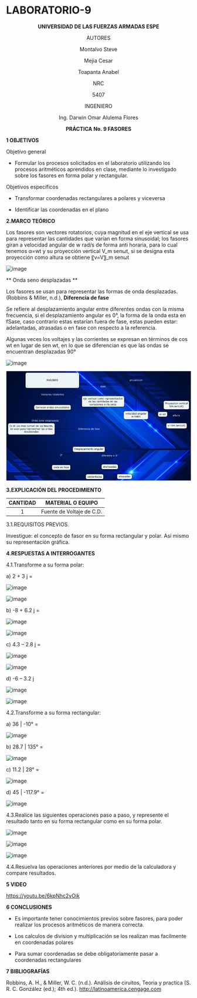 # LABORATORIO-9

<div align="center">

**UNIVERSIDAD DE LAS FUERZAS ARMADAS ESPE**

AUTORES

Montalvo Steve
  
Mejia Cesar
  
Toapanta Anabel  

NRC
  
5407

INGENIERO

Ing. Darwin Omar Alulema Flores

**PRÁCTICA No. 9 FASORES**
  
</div>

**1 OBJETIVOS**

Objetivo general

* Formular los procesos solicitados en el laboratorio utilizando los procesos aritméticos aprendidos en clase, mediante lo investigado sobre los fasores en forma polar y rectangular.

Objetivos específicos

* Transformar coordenadas rectangulares a polares y viceversa 

* Identificar las coordenadas en el plano


**2.MARCO TEÓRICO**


Los fasores son vectores rotatorios, cuya magnitud en el eje vertical se usa para representar las cantidades que varían en forma sinusoidal; los fasores giran a velocidad angular de w rad/s de forma anti horaria, para lo cual tenemos α=wt y su proyección vertical V_m senωt, si se designa esta proyección como altura se obtiene 〖v=V〗_m senωt
 
![image](https://user-images.githubusercontent.com/85134094/133105265-9e5d644c-94e6-4e21-befb-7a707f828279.png)

** Onda seno desplazadas **

Los fasores se usan para representar las formas de onda desplazadas. 
(Robbins & Miller, n.d.), 
**Diferencia de fase**

Se refiere al desplazamiento angular entre diferentes ondas con la misma frecuencia, si el desplazamiento angular es 0°, la forma de la onda esta en fSase, caso contrario estas estarían fuera de fase, estas pueden estar: adelantadas, atrasadas o en fase con respecto a la referencia.

Algunas veces los voltajes y las corrientes se expresan en términos de cos wt en lugar de sen wt, en lo que se diferencian es que las ondas se encuentran desplazadas 90°

![image](https://user-images.githubusercontent.com/85134094/133105515-338c15ff-4c2d-43c9-b34a-fb66925c0757.png)

![](https://github.com/Anabeltoapanta/LABORATORIO-9/blob/main/Fasores.jpeg)


**3.EXPLICACIÓN DEL PROCEDIMIENTO**

<div align="center">
     
|**CANTIDAD**|       **MATERIAL O EQUIPO**      |
|    :---:   |              :---:               | 
|      1     |     Fuente de Voltaje de C.D.    |
  
</div>

3.1.REQUISITOS PREVIOS.

Investigue: el concepto de fasor en su forma rectangular y polar. Así mismo su representación gráfica.


**4.RESPUESTAS A INTERROGANTES**

4.1.Transforme a su forma polar:

a)	2 + 3 j =

![image](https://user-images.githubusercontent.com/85134094/133016007-d837124f-0574-4fbc-b9ee-33e872eba798.png)

![image](https://user-images.githubusercontent.com/85134094/133016021-9e10ef30-ba6f-4acc-a061-6b27081351f7.png)


b)	-8 + 6.2 j =

![image](https://user-images.githubusercontent.com/85134094/133016046-390ae16d-15b0-4041-b248-858767e940fc.png)

![image](https://user-images.githubusercontent.com/85134094/133016056-bd3f0fc9-0a97-4c0d-ba7e-475a5bf94888.png)


c)	4.3 – 2.8 j =
 
![image](https://user-images.githubusercontent.com/85134094/133016078-e3bcf28a-4bc6-42e6-a39d-17c88e51ce3e.png)

![image](https://user-images.githubusercontent.com/85134094/133016100-3829eae0-c12d-4fa2-b23e-b154f6d456e6.png)

d) -6 – 3.2 j

![image](https://user-images.githubusercontent.com/85134094/133016127-9201d9de-68f5-4dbf-8215-81eef3a628e4.png)

![image](https://user-images.githubusercontent.com/85134094/133016134-2fdd0ed2-53c9-409b-b9d2-da23b7d21712.png)


4.2.Transforme a su forma rectangular:

a)	36 | -10° =
 
![image](https://user-images.githubusercontent.com/85134094/133018361-392d4da7-9729-4d82-9ed8-c45da768210f.png)

b)	28.7 | 135° =
 
![image](https://user-images.githubusercontent.com/85134094/133018335-b9b8d3d8-bb03-4510-9962-86f771fb599e.png)

c)	11.2 | 28° =

![image](https://user-images.githubusercontent.com/85134094/133018304-2a4f8f2a-a71b-4a3c-9d3d-93e7cec3565e.png)

d)	45 | -117.9° =

![image](https://user-images.githubusercontent.com/85134094/133018268-fb247f81-f4d3-44ef-bdea-7451dbc03d85.png)

4.3.Realice las siguientes operaciones paso a paso, y represente el resultado tanto en su
forma rectangular como en su forma polar.

![image](https://user-images.githubusercontent.com/85134094/133106978-9ca1da9d-d69e-4347-8727-5ecd972531f6.png)

![image](https://user-images.githubusercontent.com/85134094/133107034-24a066d8-de6c-4b23-bb8b-5e06c72c21fc.png)

![image](https://user-images.githubusercontent.com/85134094/133107077-22a4fae0-865d-457e-b2fb-37085294d93a.png)

4.4.Resuelva las operaciones anteriores por medio de la calculadora y compare
resultados.

**5 VIDEO** 

https://youtu.be/6kpNhc2yOik

**6 CONCLUSIONES** 

* Es importante tener conocimientos previos sobre fasores, para poder realizar los procesos aritméticos de manera correcta.

* Los calculos de division y multiplicación se los realizan mas facilmente en coordenadas polares

* Para sumar coordenadas se debe obligatoriamente pasar a coordenadas rectangulares


**7 BIBLIOGRAFÍAS**

Robbins, A. H., & Miller, W. C. (n.d.). Análisis de ciruitos, Teoria y practica (S. R. C. González (ed.); 4th ed.). http://latinoamerica.cengage.com
